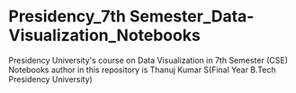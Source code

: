 # Presidency_7th Semester_Data-Visualization_Notebooks
Presidency University's course on Data Visualization in 7th Semester (CSE) Notebooks author in this repository is Thanuj Kumar S(Final Year B.Tech Presidency University)
